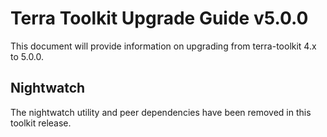 # Terra Toolkit Upgrade Guide v5.0.0
This document will provide information on upgrading from terra-toolkit 4.x to 5.0.0.

## Nightwatch 
The nightwatch utility and peer dependencies have been removed in this toolkit release.

